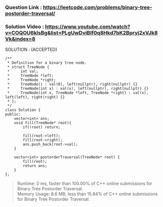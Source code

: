 ### Question Link : https://leetcode.com/problems/binary-tree-postorder-traversal/


### Solution Video : https://www.youtube.com/watch?v=COQOU6klsBg&list=PLgUwDviBIf0q8Hkd7bK2Bpryj2xVJk8Vk&index=8

SOLUTION : (ACCEPTED)

```
/**
 * Definition for a binary tree node.
 * struct TreeNode {
 *     int val;
 *     TreeNode *left;
 *     TreeNode *right;
 *     TreeNode() : val(0), left(nullptr), right(nullptr) {}
 *     TreeNode(int x) : val(x), left(nullptr), right(nullptr) {}
 *     TreeNode(int x, TreeNode *left, TreeNode *right) : val(x), left(left), right(right) {}
 * };
 */
class Solution {
public:
    vector<int> ans;
    void fill(TreeNode* root){
        if(!root) return;
        
        fill(root->left);
        fill(root->right);
        ans.push_back(root->val);
    }
    
    vector<int> postorderTraversal(TreeNode* root) {
        fill(root);
        return ans;
    }
};
```

> Runtime: 0 ms, faster than 100.00% of C++ online submissions for Binary Tree Postorder Traversal.<br>
> Memory Usage: 8.6 MB, less than 15.84% of C++ online submissions for Binary Tree Postorder Traversal.
